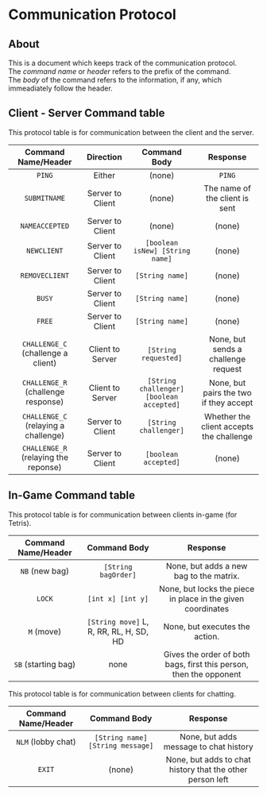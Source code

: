 # Communication Protocol  
## About  
This is a document which keeps track of the communication protocol.    
The _command name_ or _header_ refers to the prefix of the command.  
The _body_ of the command refers to the information, if any, which immeadiately follow the header.  
  
## Client - Server Command table  
This protocol table is for communication between the client and the server.  

|Command Name/Header                 |Direction       |Command Body                            |Response                                |
|:----------------------------------:|:--------------:|:--------------------------------------:|:--------------------------------------:|
|`PING`                              |Either          |(none)                                  |`PING`                                  |
|`SUBMITNAME`                        |Server to Client|(none)                                  |The name of the client is sent          |
|`NAMEACCEPTED`                      |Server to Client|(none)                                  |(none)                                  |
|`NEWCLIENT`                         |Server to Client|`[boolean isNew] [String name]`         |(none)                                  |
|`REMOVECLIENT`                      |Server to Client|`[String name]`                         |(none)                                  |
|`BUSY`                              |Server to Client|`[String name]`                         |(none)                                  |
|`FREE`                              |Server to Client|`[String name]`                         |(none)                                   |
|`CHALLENGE_C` (challenge a client)  |Client to Server|`[String requested]`                    |None, but sends a challenge request     |
|`CHALLENGE_R` (challenge response)  |Client to Server|`[String challenger] [boolean accepted]`|None, but pairs the two if they accept  |
|`CHALLENGE_C` (relaying a challenge)|Server to Client|`[String challenger]`                   |Whether the client accepts the challenge|
|`CHALLENGE_R` (relaying the reponse)|Server to Client|`[boolean accepted]`                    |(none)                                  |

## In-Game Command table  
This protocol table is for communication between clients in-game (for Tetris).  

|Command Name/Header|Command Body                           |Response                                                          |
|:-----------------:|:-------------------------------------:|:----------------------------------------------------------------:|
|`NB` (new bag)     |`[String bagOrder]`                    |None, but adds a new bag to the matrix.                           |
|`LOCK`             |`[int x] [int y]`                      |None, but locks the piece in place in the given coordinates       |
|`M` (move)         |`[String move]` L, R, RR, RL, H, SD, HD|None, but executes the action.                                    |
|`SB` (starting bag)|none                                   |Gives the order of both bags, first this person, then the opponent|
  
This protocol table is for communication between clients for chatting.  
  
|Command Name/Header|Command Body                    |Response                                                 |
|:-----------------:|:------------------------------:|:-------------------------------------------------------:|
|`NLM` (lobby chat) |`[String name] [String message]`|None, but adds message to chat history                   |
|`EXIT`             |(none)                          |None, but adds to chat history that the other person left|
